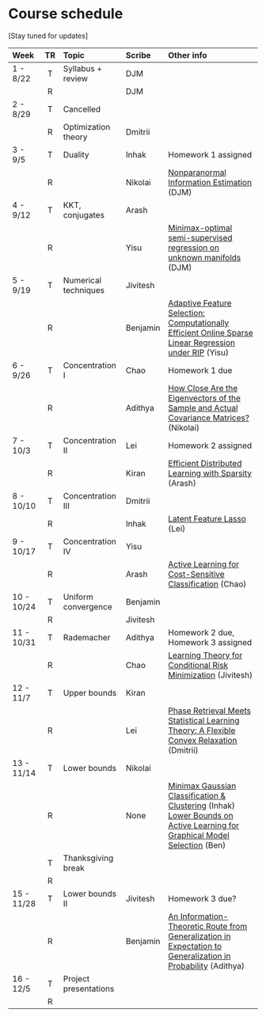 # Course schedule

[Stay tuned for updates]

| Week | TR | Topic | Scribe | Other info |
|:----------|:---:|:---|:---|:---|
|1 - 8/22  | T | Syllabus + review    | DJM | |
|        | R |                      | DJM |
|2 - 8/29  | T | Cancelled
|        | R |      Optimization theory  | Dmitrii |   
|3 - 9/5   | T | Duality            | Inhak | Homework 1 assigned |
|        | R |                      | Nikolai | [Nonparanormal Information Estimation](http://proceedings.mlr.press/v70/singh17a.html) (DJM) |
|4 - 9/12  | T | KKT, conjugates      | Arash | 
|        | R |                      | Yisu | [Minimax-optimal semi-supervised regression on unknown manifolds](http://proceedings.mlr.press/v54/moscovich17a.html) (DJM)|
|5 - 9/19  | T | Numerical techniques | Jivitesh | 
|        | R |                      | Benjamin | [Adaptive Feature Selection: Computationally Efficient Online Sparse Linear Regression under RIP](http://proceedings.mlr.press/v70/kale17a.html) (Yisu)|
|6 - 9/26  | T | Concentration I      | Chao | Homework 1 due
|        | R |                      | Adithya | [How Close Are the Eigenvectors of the Sample and Actual Covariance Matrices?](http://proceedings.mlr.press/v70/loukas17a.html) (Nikolai)|
|7 - 10/3  | T | Concentration II     | Lei | Homework 2 assigned |
|        | R |                      | Kiran| [Efficient Distributed Learning with Sparsity](http://proceedings.mlr.press/v70/wang17f.html) (Arash)
|8 - 10/10 | T | Concentration III    | Dmitrii | 
|        | R |                      | Inhak | [Latent Feature Lasso](http://proceedings.mlr.press/v70/yen17a.html) (Lei) |
|9 - 10/17 | T | Concentration IV     | Yisu | 
|        | R |                      | Arash | [Active Learning for Cost-Sensitive Classification](http://proceedings.mlr.press/v70/krishnamurthy17a.html) (Chao) |
|10 - 10/24| T | Uniform convergence  | Benjamin | 
|        | R |                      | Jivitesh | |
|11 - 10/31| T | Rademacher           | Adithya | Homework 2 due, Homework 3 assigned
|        | R |                      | Chao | [Learning Theory for Conditional Risk Minimization](http://proceedings.mlr.press/v54/zimin17a.html) (Jivitesh) |
|12 - 11/7   | T | Upper bounds           | Kiran |  |
|        | R |                      | Lei | [Phase Retrieval Meets Statistical Learning Theory: A Flexible Convex Relaxation](http://proceedings.mlr.press/v54/bahmani17a.html)  (Dmitrii) |
|13 - 11/14 | T | Lower bounds     | Nikolai | 
|        | R |                      | None | [Minimax Gaussian Classification \& Clustering](http://proceedings.mlr.press/v54/li17a.html) (Inhak) [Lower Bounds on Active Learning for Graphical Model Selection](http://proceedings.mlr.press/v54/scarlett17a.html) (Ben)|
|        | T | Thanksgiving break   |
|        | R |
|15 - 11/28| T | Lower bounds II        | Jivitesh |  Homework 3 due? |
|        | R |                      | Benjamin | [An Information-Theoretic Route from Generalization in Expectation to Generalization in Probability](http://proceedings.mlr.press/v54/alabdulmohsin17a.html) (Adithya) |
|16 - 12/5 | T | Project presentations
|        | R |                      
   
